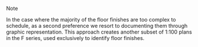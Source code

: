 <span class="transform-to-uppercase">Note</span>

In the case where the majority of the floor finishes are too complex to schedule, as a second preference we resort to documenting them through graphic representation. This approach creates another subset of <span class="transform-to-uppercase">1:100</span> plans in the F series, used exclusively to identify floor finishes.